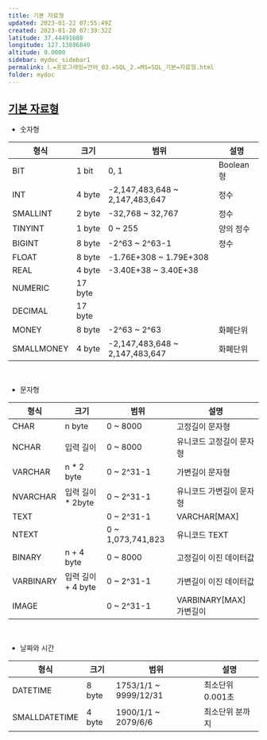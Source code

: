```yaml
---
title: 기본 자료형
updated: 2023-01-22 07:55:49Z
created: 2023-01-20 07:39:32Z
latitude: 37.44491680
longitude: 127.13886840
altitude: 0.0000
sidebar: mydoc_sidebar1
permalink: Ⅰ.=프로그래밍=언어_03.=SQL_2.=MS=SQL_기본=자료형.html
folder: mydoc
---
```


## [기본 자료형](https://learn.microsoft.com/ko-kr/sql/t-sql/data-types/data-types-transact-sql?view=sql-server-ver16)
- 숫자형

|형식|크기|범위|설명|
|--|--|--|--|
|BIT|1 bit| 0, 1|Boolean 형|
|INT|4 byte| -2,147,483,648 ~ 2,147,483,647| 정수|
|SMALLINT|2 byte|-32,768 ~ 32,767|정수|
|TINYINT		|1 byte		|0 ~ 255						|양의 정수|
|BIGINT		|8 byte		|-2^63 ~ 2^63-1					|정수   |
|FLOAT		|8 byte		|-1.76E+308 ~ 1.79E+308         |      |
|REAL		|4 byte		|-3.40E+38 ~ 3.40E+38           |      |
|NUMERIC		|17 byte	|                               |      |
|DECIMAL		|17 byte    |                               |      |
|MONEY		|8 byte		|-2^63 ~ 2^63					|화폐단위 |
|SMALLMONEY	|4 byte		|-2,147,483,648 ~ 2,147,483,647	|화폐단위 |

<br>

- 문자형

|형식|크기|범위|설명|
|--|--|--|--|
|CHAR		|n byte			|0 ~ 8000			|고정길이 문자형           |
|NCHAR		|입력 길이			|0 ~ 8000			|유니코드 고정길이 문자형     |
|VARCHAR		|n \* 2 byte		|0 ~ 2^31-1			|가변길이 문자형           |
|NVARCHAR	|입력 길이 \* 2byte	|0 ~ 2^31-1			|유니코드 가변길이 문자형     |
|TEXT		|				|0 ~ 2^31-1			|VARCHAR\[MAX\]        |
|NTEXT		|				|0 ~ 1,073,741,823	|유니코드 TEXT          |
|BINARY		|n + 4 byte		|0 ~ 8000			|고정길이 이진 데이터값      |
|VARBINARY	|입력 길이 + 4 byte  |0 ~ 2^31-1			|가변길이 이진 데이터값      |
|IMAGE		|				|0 ~ 2^31-1			|VARBINARY\[MAX\] 가변길이|

<br>

- 날짜와 시간

|형식|크기|범위|설명|
|--|--|--|--|
|DATETIME| 8 byte| 1753/1/1 ~ 9999/12/31| 최소단위 0.001초|
|SMALLDATETIME| 4 byte| 1900/1/1 ~ 2079/6/6| 최소단위 분까지|
